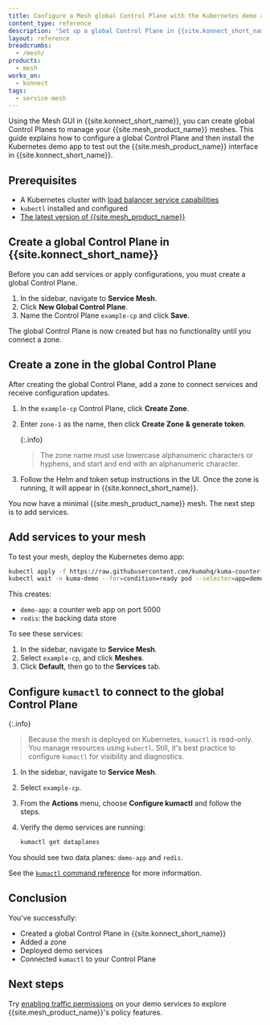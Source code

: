 ```yaml
---
title: Configure a Mesh global Control Plane with the Kubernetes demo app
content_type: reference
description: 'Set up a global Control Plane in {{site.konnect_short_name}}, add a zone, and deploy the Kubernetes demo app to test your {{site.mesh_product_name}} mesh.'
layout: reference
breadcrumbs:
  - /mesh/
products:
  - mesh
works_on:
  - konnect
tags:
  - service-mesh
---
```


Using the Mesh GUI in {{site.konnect_short_name}}, you can create global Control Planes to manage your {{site.mesh_product_name}} meshes. This guide explains how to configure a global Control Plane and then install the Kubernetes demo app to test out the {{site.mesh_product_name}} interface in {{site.konnect_short_name}}.

## Prerequisites

* A Kubernetes cluster with [load balancer service capabilities](https://kubernetes.io/docs/concepts/services-networking/service/#loadbalancer)
* `kubectl` installed and configured
* [The latest version of {{site.mesh_product_name}}](/mesh/#install-kong-mesh)

## Create a global Control Plane in {{site.konnect_short_name}}

Before you can add services or apply configurations, you must create a global Control Plane.

1. In the sidebar, navigate to **Service Mesh**.
1. Click **New Global Control Plane**.
1. Name the Control Plane `example-cp` and click **Save**.

The global Control Plane is now created but has no functionality until you connect a zone.

## Create a zone in the global Control Plane

After creating the global Control Plane, add a zone to connect services and receive configuration updates.

1. In the `example-cp` Control Plane, click **Create Zone**.
1. Enter `zone-1` as the name, then click **Create Zone & generate token**.

    {:.info}
    > The zone name must use lowercase alphanumeric characters or hyphens, and start and end with an alphanumeric character.

1. Follow the Helm and token setup instructions in the UI. Once the zone is running, it will appear in {{site.konnect_short_name}}.

You now have a minimal {{site.mesh_product_name}} mesh. The next step is to add services.

## Add services to your mesh

To test your mesh, deploy the Kubernetes demo app:

```bash
kubectl apply -f https://raw.githubusercontent.com/kumahq/kuma-counter-demo/master/demo.yaml
kubectl wait -n kuma-demo --for=condition=ready pod --selector=app=demo-app --timeout=90s
```

This creates:

* `demo-app`: a counter web app on port 5000
* `redis`: the backing data store

To see these services:

1. In the sidebar, navigate to **Service Mesh**.
1. Select `example-cp`, and click **Meshes**.
1. Click **Default**, then go to the **Services** tab.

## Configure `kumactl` to connect to the global Control Plane

{:.info}
> Because the mesh is deployed on Kubernetes, `kumactl` is read-only. You manage resources using `kubectl`. Still, it's best practice to configure `kumactl` for visibility and diagnostics.

1. In the sidebar, navigate to **Service Mesh**.
1. Select `example-cp`.
1. From the **Actions** menu, choose **Configure kumactl** and follow the steps.
1. Verify the demo services are running:

   ```bash
   kumactl get dataplanes
   ```

You should see two data planes: `demo-app` and `redis`.

See the [`kumactl` command reference](/mesh/cli/#kumactl) for more information.

## Conclusion

You've successfully:

* Created a global Control Plane in {{site.konnect_short_name}}
* Added a zone
* Deployed demo services
* Connected `kumactl` to your Control Plane

## Next steps

Try [enabling traffic permissions](/mesh/policies/meshtrafficpermission/) on your demo services to explore {{site.mesh_product_name}}'s policy features.
